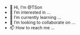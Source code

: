- 👋 Hi, I’m @TSon
- 👀 I’m interested in ...
- 🌱 I’m currently learning ...
- 💞️ I’m looking to collaborate on ...
- 📫 How to reach me ...

<!---
Beggarude/Beggarude is a ✨ special ✨ repository because its `README.md` (this file) appears on your GitHub profile.
You can click the Preview link to take a look at your changes.
--->
